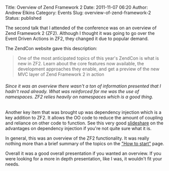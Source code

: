 Title: Overview of Zend Framework 2
Date: 2011-11-07 06:20
Author: Andrew Elkins
Category: Events
Slug: overview-of-zend-framework-2
Status: published

The second talk that I attended of the conference was on an overview of
Zend Framework 2 (ZF2). Although I thought it was going to go over the
Event Driven Actions in ZF2, they changed it due to popular demand.

The ZendCon website gave this description:

> One of the most anticipated topics of this year's ZendCon is what is
> new in ZF2. Learn about the core features now available, the
> development approaches they enable, and get a preview of the new MVC
> layer of Zend Framework 2 in action

###### Since it was an overview there wasn't a ton of information presented that I hadn't read already. What was reinforced for me was the use of namespaces. ZF2 relies heavily on namespaces which is a good thing.

Another key item that was brought up was dependency injection which is a
key addition to ZF2. It allows the OO code to reduce the amount of
coupling and reliance on other code to function. See this very
good [slideshare](http://www.slideshare.net/fabpot/dependency-injection-with-php-and-php-53)
on the advantages on dependency injection if you're not quite sure what
it is.

In general, this was an overview of the ZF2 functionality. It was really
nothing more than a brief summary of the topics on the ["How to
start"](http://framework.zend.com/wiki/pages/viewpage.action?pageId=42303506)
page.

Overall it was a good overall presentation if you wanted an overview. If
you were looking for a more in depth presentation, like I was, it
wouldn't fit your needs.
